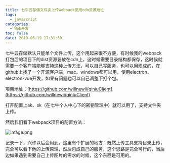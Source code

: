 ```yaml
---
title: 七牛云存储文件夹上传webpack使用cdn资源地址
tags:
  - javascript
categories:
  - Web开发
toc: false
date: 2019-06-19 17:31:59
---
```


七牛云存储默认只能单个文件上传，这个用起来很不方便，有时候我的webpack打包后的项目下的dist资源要放在cdn上，这时候需要目录结构都保存，这时候就需要一个客户端能够支持这种上传方法，可以自己写服务，也可以用现成的，在github上找了一个开源客户端，mac、windows都可以用，使用electron、electron-vue开发，如果有问题也可以自己调整下打个包。

<!-- more -->

项目地址：[https://github.com/willnewii/qiniuClient](https://github.com/willnewii/qiniuClient)

打开配置上ak、sk（在七牛个人中心下的密钥管理中）就可以用了，支持文件夹上传。

然后我们看下webpack项目的配置方法：

![image.png](http://blogimage.houjiyi.com/Ft-02F6XdXjjLfsd2WBVVn0augxn)

记录一下，兴许以后会用到，这里有个扩展的地方：既然上传工具支持目录上传，完全可以看下他的上传原理，然后包成自己的服务，这个思路是完全可行的，当后边如果遇到需要自己上传图片的需求的时候，这个东西是可用的。
